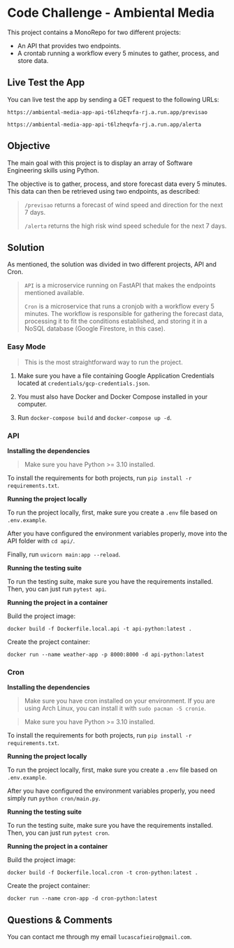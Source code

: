 # Code Challenge - Ambiental Media

This project contains a MonoRepo for two different projects:

- An API that provides two endpoints.
- A crontab running a workflow every 5 minutes to gather, process, and store data.

## Live Test the App

You can live test the app by sending a GET request to the following URLs:

`https://ambiental-media-app-api-t6lzheqvfa-rj.a.run.app/previsao`

`https://ambiental-media-app-api-t6lzheqvfa-rj.a.run.app/alerta`

## Objective

The main goal with this project is to display an array of Software Engineering skills using Python.

The objective is to gather, process, and store forecast data every 5 minutes. This data can then be retrieved using two endpoints, as described:

> `/previsao` returns a forecast of wind speed and direction for the next 7 days.
>
> `/alerta` returns the high risk wind speed schedule for the next 7 days.

## Solution

As mentioned, the solution was divided in two different projects, API and Cron.

> `API` is a microservice running on FastAPI that makes the endpoints mentioned available.
>
> `Cron` is a microservice that runs a cronjob with a workflow every 5 minutes. The workflow is responsible for gathering the forecast data, processing it to fit the conditions established, and storing it in a NoSQL database (Google Firestore, in this case).

### Easy Mode

> This is the most straightforward way to run the project.

1. Make sure you have a file containing Google Application Credentials located at `credentials/gcp-credentials.json`.

2. You must also have Docker and Docker Compose installed in your computer.

3. Run `docker-compose build` and `docker-compose up -d`.

### API

**Installing the dependencies**

> Make sure you have Python >= 3.10 installed.

To install the requirements for both projects, run `pip install -r requirements.txt`.

**Running the project locally**

To run the project locally, first, make sure you create a `.env` file based on `.env.example`.

After you have configured the environment variables properly, move into the API folder with `cd api/`.

Finally, run `uvicorn main:app --reload`.

**Running the testing suite**

To run the testing suite, make sure you have the requirements installed. Then, you can just run `pytest api`.

**Running the project in a container**

Build the project image:

`docker build -f Dockerfile.local.api -t api-python:latest .`

Create the project container:

`docker run --name weather-app -p 8000:8000 -d api-python:latest`

### Cron

**Installing the dependencies**
> Make sure you have cron installed on your environment. If you are using Arch Linux, you can install it with `sudo pacman -S cronie`.

> Make sure you have Python >= 3.10 installed.

To install the requirements for both projects, run `pip install -r requirements.txt`.

**Running the project locally**

To run the project locally, first, make sure you create a `.env` file based on `.env.example`.

After you have configured the environment variables properly, you need simply run `python cron/main.py`.

**Running the testing suite**

To run the testing suite, make sure you have the requirements installed. Then, you can just run `pytest cron`.

**Running the project in a container**

Build the project image:

`docker build -f Dockerfile.local.cron -t cron-python:latest .`

Create the project container:

`docker run --name cron-app -d cron-python:latest`

## Questions & Comments

You can contact me through my email `lucascafieiro@gmail.com`.

